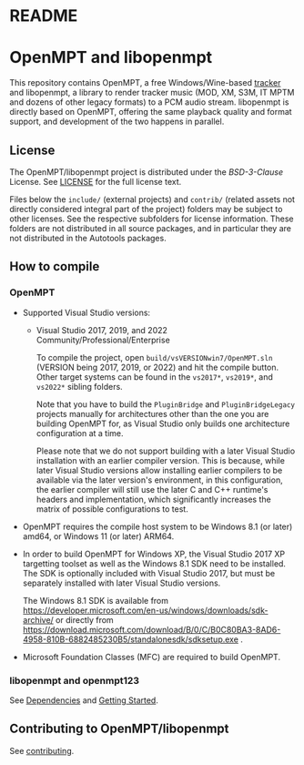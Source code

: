 
README
======


OpenMPT and libopenmpt
======================

This repository contains OpenMPT, a free Windows/Wine-based
[tracker](https://en.wikipedia.org/wiki/Music_tracker) and libopenmpt,
a library to render tracker music (MOD, XM, S3M, IT MPTM and dozens of other
legacy formats) to a PCM audio stream. libopenmpt is directly based on OpenMPT,
offering the same playback quality and format support, and development of the
two happens in parallel.


License
-------

The OpenMPT/libopenmpt project is distributed under the *BSD-3-Clause* License.
See [LICENSE](LICENSE) for the full license text.

Files below the `include/` (external projects) and `contrib/` (related assets
not directly considered integral part of the project) folders may be subject to
other licenses. See the respective subfolders for license information. These
folders are not distributed in all source packages, and in particular they are
not distributed in the Autotools packages.


How to compile
--------------


### OpenMPT

 -  Supported Visual Studio versions:

     -  Visual Studio 2017, 2019, and 2022 Community/Professional/Enterprise

        To compile the project, open `build/vsVERSIONwin7/OpenMPT.sln` (VERSION
        being 2017, 2019, or 2022) and hit the compile button. Other target
        systems can be found in the `vs2017*`, `vs2019*`, and `vs2022*` sibling
        folders.

        Note that you have to build the `PluginBridge` and `PluginBridgeLegacy`
        projects manually for architectures other than the one you are building
        OpenMPT for, as Visual Studio only builds one architecture configuration
        at a time.

        Please note that we do not support building with a later Visual Studio
        installation with an earlier compiler version. This is because, while
        later Visual Studio versions allow installing earlier compilers to be
        available via the later version's environment, in this configuration,
        the earlier compiler will still use the later C and C++ runtime's
        headers and implementation, which significantly increases the matrix of
        possible configurations to test.

 -  OpenMPT requires the compile host system to be Windows 8.1 (or later) amd64,
    or Windows 11 (or later) ARM64.

 -  In order to build OpenMPT for Windows XP, the Visual Studio 2017 XP 
    targetting toolset as well as the Windows 8.1 SDK need to be installed. The
    SDK is optionally included with Visual Studio 2017, but must be separately
    installed with later Visual Studio versions.

    The Windows 8.1 SDK is available from
    <https://developer.microsoft.com/en-us/windows/downloads/sdk-archive/> or
    directly from
    <https://download.microsoft.com/download/B/0/C/B0C80BA3-8AD6-4958-810B-6882485230B5/standalonesdk/sdksetup.exe>
    .

 -  Microsoft Foundation Classes (MFC) are required to build OpenMPT.


### libopenmpt and openmpt123

See [Dependencies](libopenmpt/dox/dependencies.md) and
[Getting Started](libopenmpt/dox/gettingstarted.md).


Contributing to OpenMPT/libopenmpt
----------------------------------


See [contributing](doc/contributing.md).

